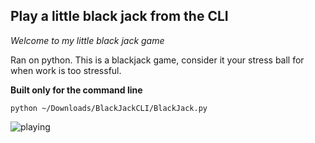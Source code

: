 ## Play a little black jack from the CLI 

_Welcome to my little black jack game_ 

Ran on python. This is a blackjack game, consider it your stress ball for when work is too stressful.

__Built only for the command line__

```shell
python ~/Downloads/BlackJackCLI/BlackJack.py
```

![playing](http://i.imgur.com/J9Sq5LD.png)



